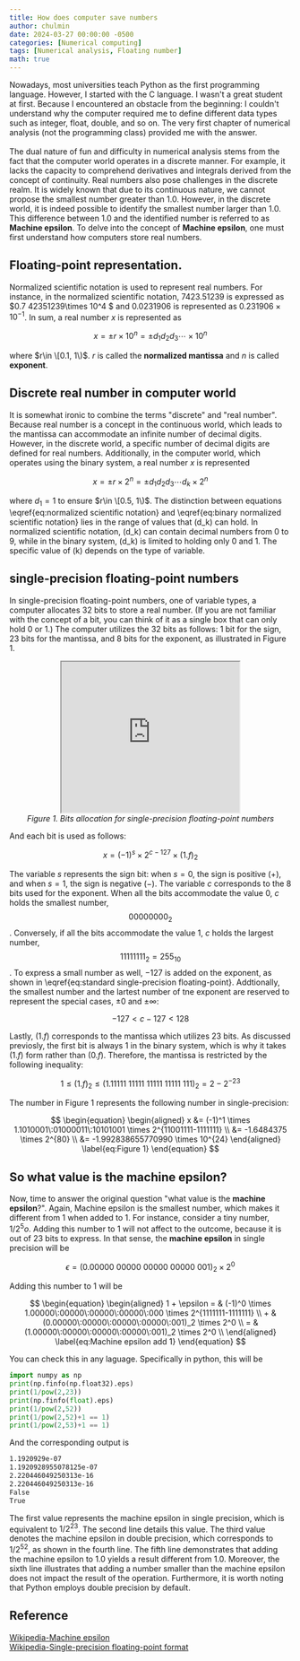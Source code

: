 ```yaml
---
title: How does computer save numbers
author: chulmin
date: 2024-03-27 00:00:00 -0500
categories: [Numerical computing]
tags: [Numerical analysis, Floating number]
math: true
---
```


Nowadays, most universities teach Python as the first programming language. However, I started with the C language. I wasn't a great student at first. Because I encountered an obstacle from the beginning: I couldn't understand why the computer required me to define different data types such as integer, float, double, and so on. The very first chapter of numerical analysis (not the programming class) provided me with the answer.
<br>
<br>
The dual nature of fun and difficulty in numerical analysis stems from the fact that the computer world operates in a discrete manner. For example, it lacks the capacity to comprehend derivatives and integrals derived from the concept of continuity. Real numbers also pose challenges in the discrete realm. It is widely known that due to its continuous nature, we cannot propose the smallest number greater than 1.0. However, in the discrete world, it is indeed possible to identify the smallest number larger than 1.0. This difference between 1.0 and the identified number is referred to as **Machine epsilon**. To delve into the concept of **Machine epsilon**, one must first understand how computers store real numbers.


## Floating-point representation.
Normalized scientific notation is used to represent real numbers. For instance, in the normalized scientific notation, $7423.51239$ is expressed as $0.7 42351239\times 10^4 $ and $0.0231906$ is represented as $0.231906 \times 10^{-1}$. In sum, a real number $x$ is represented as

$$ 
\begin{equation}
  x = \pm r \times 10^n = \pm d_1 d_2 d_3 \cdots \times 10^n
  % x = \pm d_1 d_2 d_3 \cdots \times 10^n
  \label{eq:normalized scientific notation}
\end{equation}
$$

where $r\in \[0.1, 1\)$. $r$ is called the **normalized mantissa** and $n$ is called **exponent**.

## Discrete real number in computer world
It is somewhat ironic to combine the terms "discrete" and "real number". Because real number is a concept in the continuous world, which leads to the mantissa can accommodate an infinite number of decimal digits. However, in the discrete world, a specific number of decimal digits are defined for real numbers. Additionally, in the computer world, which operates using the binary system, a real number $x$ is represented 

$$ 
\begin{equation}
  x = \pm r \times 2^n = \pm d_1 d_2 d_3 \cdots d_k \times 2^n
  \label{eq:binary normalized scientific notation}
\end{equation}
$$

where $d_1 = 1$ to ensure $r\in \[0.5, 1\)$. The distinction between equations \eqref{eq:normalized scientific notation} and \eqref{eq:binary normalized scientific notation} lies in the range of values that (d_k) can hold. In normalized scientific notation, (d_k) can contain decimal numbers from 0 to 9, while in the binary system, (d_k) is limited to holding only 0 and 1. The specific value of (k) depends on the type of variable.

## single-precision floating-point numbers
In single-precision floating-point numbers, one of variable types, a computer allocates 32 bits to store a real number. (If you are not familiar with the concept of a bit, you can think of it as a single box that can only hold 0 or 1.) The computer utilizes the 32 bits as follows: 1 bit for the sign, 23 bits for the mantissa, and 8 bits for the exponent, as illustrated in Figure 1.
<br>
<p align="center">
<iframe src="https://drive.google.com/file/d/17IGFsI6orJkgUxVLLqhd5NVqIfe10B41/preview" width=" 318" height="269" allow="autoplay"></iframe>
  <br>
  <em>Figure 1. Bits allocation for single-precision floating-point numbers</em>
</p>

And each bit is used as follows:

$$ 
\begin{equation}
  x = (-1)^s \times 2^{c-127} \times (1.f)_{2}
  \label{eq:standard single-precision floating-point}
\end{equation}
$$

The variable $s$ represents the sign bit: when $s = 0$, the sign is positive ($+$), and when $s = 1$, the sign is negative ($-$). The variable $c$ corresponds to the 8 bits used for the exponent. When all the bits accommodate the value $0$, $c$ holds the smallest number, $$00000000_{2}$$. Conversely, if all the bits accommodate the value $1$, $c$ holds the largest number, $$11111111_{2}=255_{10}$$. To express a small number as well, $-127$ is added on the exponent, as shown in \eqref{eq:standard single-precision floating-point}. Addtionally, the smallest number and the lartest number of tne exponent are reserved to represent the special cases, $\pm 0$ and $\pm \infty$:

$$ 
\begin{equation}
  -127 < c-127 < 128
  \label{eq:exponent}
\end{equation}
$$

Lastly, $(1.f)$ corresponds to the mantissa which utilizes 23 bits. As discussed previosly, the first bit is always $1$ in the binary system, which is why it takes $(1.f)$ form rather than $(0.f)$. Therefore, the mantissa is restricted by the following inequality:

$$ 
\begin{equation}
  1 \le (1.f)_{2} \le (1.11111\:11111\:11111\:11111\:111)_2 = 2 - 2^{-23}
  \label{eq:mantissa}
\end{equation}
$$

The number in Figure 1 represents the following number in single-precision:

$$ 
\begin{equation}
  \begin{aligned}
  x &= (-1)^1 \times 1.1010001\:01000011\:10101001 \times 2^{11001111-1111111} \\
    &= -1.6484375 \times 2^{80} \\
    &= -1.992838655770990 \times 10^{24}
  \end{aligned}
  \label{eq:Figure 1}
\end{equation}
$$

## So what value is the **machine epsilon**? 
Now, time to answer the original question "what value is the **machine epsilon**?". Again, Machine epsilon is the smallest number, which makes it different from $1$ when added to $1$. For instance, consider a tiny number, $1/2^5o$. Adding this number to $1$ will not affect to the outcome, because it is out of 23 bits to express. In that sense, the **machine epsilon** in single precision will be

$$ 
\begin{equation}
  \epsilon = (0.00000\:00000\:00000\:00000\:001)_2 \times 2^0
  \label{eq:Machine epsilon}
\end{equation}
$$

Adding this number to 1 will be

$$ 
\begin{equation}
  \begin{aligned}
   1 + \epsilon = & (-1)^0 \times 1.00000\:00000\:00000\:00000\:000 \times 2^{1111111-1111111} \\  
                + & (0.00000\:00000\:00000\:00000\:001)_2 \times 2^0 \\
                = & (1.00000\:00000\:00000\:00000\:001)_2 \times 2^0 \\
  \end{aligned}
  \label{eq:Machine epsilon add 1}
\end{equation}
$$

You can check this in any laguage. Specifically in python, this will be

```python 
import numpy as np
print(np.finfo(np.float32).eps)
print(1/pow(2,23))
print(np.finfo(float).eps)
print(1/pow(2,52))
print(1/pow(2,52)+1 == 1)
print(1/pow(2,53)+1 == 1)
```
And the corresponding output is 

```bash 
1.1920929e-07
1.1920928955078125e-07
2.220446049250313e-16
2.220446049250313e-16
False
True
```

The first value represents the machine epsilon in single precision, which is equivalent to $1/2^{23}$. The second line details this value. The third value denotes the machine epsilon in double precision, which corresponds to $1/2^{52}$, as shown in the fourth line. The fifth line demonstrates that adding the machine epsilon to $1.0$ yields a result different from $1.0$. Moreover, the sixth line illustrates that adding a number smaller than the machine epsilon does not impact the result of the operation. Furthermore, it is worth noting that Python employs double precision by default.

## Reference
[Wikipedia-Machine epsilon](https://en.wikipedia.org/wiki/Machine_epsilon)<br>
[Wikipedia-Single-precision floating-point format](https://en.wikipedia.org/wiki/Single-precision_floating-point_format)<br>


